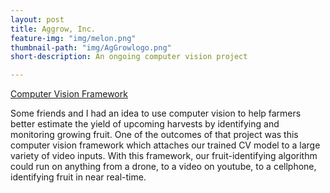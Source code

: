 ```yaml
---
layout: post
title: Aggrow, Inc.
feature-img: "img/melon.png"
thumbnail-path: "img/AgGrowlogo.png"
short-description: An ongoing computer vision project

---
```

<a href="https://github.com/bumgardnera07/ForesAI">Computer Vision Framework</a>

Some friends and I had an idea to use computer vision to help farmers better estimate the yield of upcoming harvests by identifying and monitoring growing fruit. One of the outcomes of that project was this computer vision framework which attaches our trained CV model to a large variety of video inputs. With this framework, our fruit-identifying algorithm could run on anything from a drone, to a video on youtube, to a cellphone, identifying fruit in near real-time.  
